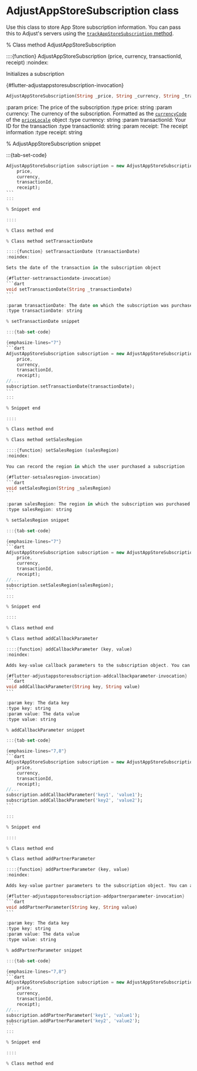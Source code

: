 # AdjustAppStoreSubscription class

Use this class to store App Store subscription information. You can pass this to Adjust's servers using the [`trackAppStoreSubscription` method](#flutter-trackappstoresubscription-invocation).

% Class method AdjustAppStoreSubscription

::::{function} AdjustAppStoreSubscription (price, currency, transactionId, receipt)
:noindex:

Initializes a subscription

{#flutter-adjustappstoresubscription-invocation}
```dart
AdjustAppStoreSubscription(String _price, String _currency, String _transactionId, String _receipt)
```

:param price: The price of the subscription
:type price: string
:param currency: The currency of the subscription. Formatted as the [`currencyCode`](https://developer.apple.com/documentation/foundation/nslocale/1642836-currencycode?language=objc) of the [`priceLocale`](https://developer.apple.com/documentation/storekit/skproduct/1506145-pricelocale?language=objc) object
:type currency: string
:param transactionId: Your ID for the transaction
:type transactionId: string
:param receipt: The receipt information
:type receipt: string


% AdjustAppStoreSubscription snippet

:::{tab-set-code}

````dart
AdjustAppStoreSubscription subscription = new AdjustAppStoreSubscription(
    price,
    currency,
    transactionId,
    receipt);
```
:::

% Snippet end

::::

% Class method end

% Class method setTransactionDate

::::{function} setTransactionDate (transactionDate)
:noindex:

Sets the date of the transaction in the subscription object

{#flutter-settransactiondate-invocation}
```dart
void setTransactionDate(String _transactionDate)
```

:param transactionDate: The date on which the subscription was purchased
:type transactionDate: string

% setTransactionDate snippet

:::{tab-set-code}

{emphasize-lines="7"}
```dart
AdjustAppStoreSubscription subscription = new AdjustAppStoreSubscription(
    price,
    currency,
    transactionId,
    receipt);
//...
subscription.setTransactionDate(transactionDate);
```
:::

% Snippet end

::::

% Class method end

% Class method setSalesRegion

::::{function} setSalesRegion (salesRegion)
:noindex:

You can record the region in which the user purchased a subscription

{#flutter-setsalesregion-invocation}
```dart
void setSalesRegion(String _salesRegion)
```

:param salesRegion: The region in which the subscription was purchased
:type salesRegion: string

% setSalesRegion snippet

:::{tab-set-code}

{emphasize-lines="7"}
```dart
AdjustAppStoreSubscription subscription = new AdjustAppStoreSubscription(
    price,
    currency,
    transactionId,
    receipt);
//...
subscription.setSalesRegion(salesRegion);
```
:::

% Snippet end

::::

% Class method end

% Class method addCallbackParameter

::::{function} addCallbackParameter (key, value)
:noindex:

Adds key-value callback parameters to the subscription object. You can add multiple parameters by calling this method multiple times.

{#flutter-adjustappstoresubscription-addcallbackparameter-invocation}
```dart
void addCallbackParameter(String key, String value)
```

:param key: The data key
:type key: string
:param value: The data value
:type value: string

% addCallbackParameter snippet

:::{tab-set-code}

{emphasize-lines="7,8"}
```dart
AdjustAppStoreSubscription subscription = new AdjustAppStoreSubscription(
    price,
    currency,
    transactionId,
    receipt);
//...
subscription.addCallbackParameter('key1', 'value1');
subscription.addCallbackParameter('key2', 'value2');
```

:::

% Snippet end

::::

% Class method end

% Class method addPartnerParameter

::::{function} addPartnerParameter (key, value)
:noindex:

Adds key-value partner parameters to the subscription object. You can add multiple parameters by calling this method multiple times.

{#flutter-adjustappstoresubscription-addpartnerparameter-invocation}
```dart
void addPartnerParameter(String key, String value)
```

:param key: The data key
:type key: string
:param value: The data value
:type value: string

% addPartnerParameter snippet

:::{tab-set-code}

{emphasize-lines="7,8"}
```dart
AdjustAppStoreSubscription subscription = new AdjustAppStoreSubscription(
    price,
    currency,
    transactionId,
    receipt);
//...
subscription.addPartnerParameter('key1', 'value1');
subscription.addPartnerParameter('key2', 'value2');
```
:::

% Snippet end

::::

% Class method end
